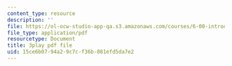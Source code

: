 ```yaml
---
content_type: resource
description: ''
file: https://ol-ocw-studio-app-qa.s3.amazonaws.com/courses/6-00-introduction-to-computer-science-and-programming-fall-2008/15ce6b0794a29c7cf36b081efd5da7e2_2q--tAPkVXI.pdf
file_type: application/pdf
resourcetype: Document
title: 3play pdf file
uid: 15ce6b07-94a2-9c7c-f36b-081efd5da7e2
---
```

